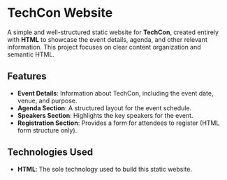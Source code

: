 # TechCon Website

A simple and well-structured static website for **TechCon**, created entirely with **HTML** to showcase the event details, agenda, and other relevant information. This project focuses on clear content organization and semantic HTML.

## Features

- **Event Details**: Information about TechCon, including the event date, venue, and purpose.
- **Agenda Section**: A structured layout for the event schedule.
- **Speakers Section**: Highlights the key speakers for the event.
- **Registration Section**: Provides a form for attendees to register (HTML form structure only).

## Technologies Used

- **HTML**: The sole technology used to build this static website.


